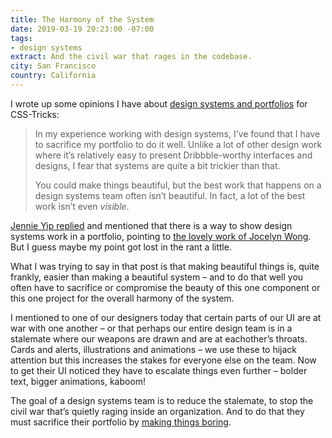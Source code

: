 ```yaml
---
title: The Harmony of the System
date: 2019-03-19 20:23:00 -07:00
tags:
- design systems
extract: And the civil war that rages in the codebase.
city: San Francisco
country: California
---
```


I wrote up some opinions I have about [design systems and portfolios](https://css-tricks.com/design-systems-and-portfolios/) for CSS-Tricks:

> In my experience working with design systems, I’ve found that I have to sacrifice my portfolio to do it well. Unlike a lot of other design work where it’s relatively easy to present Dribbble-worthy interfaces and designs, I fear that systems are quite a bit trickier than that.
>
> You could make things beautiful, but the best work that happens on a design systems team often isn’t beautiful. In fact, a lot of the best work isn’t even _visible_.

[Jennie Yip replied](https://twitter.com/jenniesyip/status/1106731290122813440) and mentioned that there is a way to show design systems work in a portfolio, pointing to [the lovely work of Jocelyn Wong](https://jocelyn-wong.com/project-modal-component.html). But I guess maybe my point got lost in the rant a little.

What I was trying to say in that post is that making beautiful things is, quite frankly, easier than making a beautiful system – and to do that well you often have to sacrifice or compromise the beauty of this one component or this one project for the overall harmony of the system.

I mentioned to one of our designers today that certain parts of our UI are at war with one another – or that perhaps our entire design team is in a stalemate where our weapons are drawn and are at eachother’s throats. Cards and alerts, illustrations and animations – we use these to hijack attention but this increases the stakes for everyone else on the team. Now to get their UI noticed they have to escalate things even further – bolder text, bigger animations, kaboom!

The goal of a design systems team is to reduce the stalemate, to stop the civil war that’s quietly raging inside an organization. And to do that they must sacrifice their portfolio by [making things boring](http://blog.capwatkins.com/the-boring-designer).
